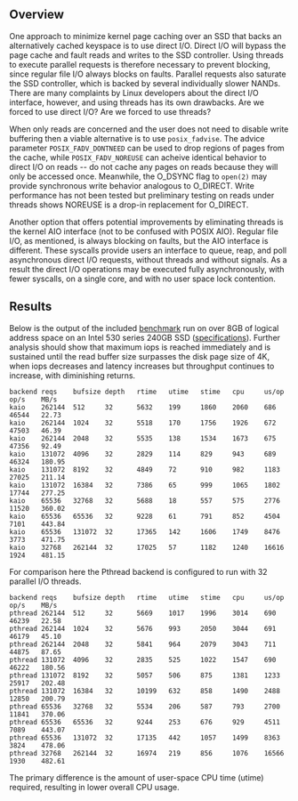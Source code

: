 Overview
----

One approach to minimize kernel page caching over an SSD that backs an alternatively cached keyspace is to use direct I/O. Direct I/O will bypass the page cache and fault reads and writes to the SSD controller. Using threads to execute parallel requests is therefore necessary to prevent blocking, since regular file I/O always blocks on faults. Parallel requests also saturate the SSD controller, which is backed by several individually slower NANDs. There are many complaints by Linux developers about the direct I/O interface, however, and using threads has its own drawbacks. Are we forced to use direct I/O? Are we forced to use threads?

When only reads are concerned and the user does not need to disable write buffering then a viable alternative is to use
`posix_fadvise`. The advice parameter `POSIX_FADV_DONTNEED` can be used to drop regions of pages from the cache, while
`POSIX_FADV_NOREUSE` can acheive identical behavior to direct I/O on reads -- do not cache any pages on reads because they will only be accessed once. Meanwhile, the O\_DSYNC flag to `open(2)` may provide synchronous write behavior analogous to O\_DIRECT. Write performance has not been tested but preliminary testing on reads under threads shows NOREUSE is a drop-in replacement for O\_DIRECT.

Another option that offers potential improvements by eliminating threads is the kernel AIO interface (not to be confused with POSIX AIO). Regular file I/O, as mentioned, is always blocking on faults, but the AIO interface is different. These syscalls provide users an interface to queue, reap, and poll asynchronous direct I/O requests, without threads and without signals. As a result the direct I/O operations may be executed fully asynchronously, with fewer syscalls, on a single core, and with no user space lock contention.

Results
----

Below is the output of the included [benchmark](bench.cc) run on over 8GB of logical address space on an Intel 530 series 240GB SSD ([specifications][intel_specs]). Further analysis should show that maximum iops is reached immediately and is sustained until the read buffer size surpasses the disk page size of 4K, when iops decreases and latency increases but throughput continues to increase, with diminishing returns.

    backend reqs    bufsize depth   rtime   utime   stime   cpu     us/op   op/s    MB/s
    kaio    262144  512     32      5632    199     1860    2060    686     46544   22.73
    kaio    262144  1024    32      5518    170     1756    1926    672     47503   46.39
    kaio    262144  2048    32      5535    138     1534    1673    675     47356   92.49
    kaio    131072  4096    32      2829    114     829     943     689     46324   180.95
    kaio    131072  8192    32      4849    72      910     982     1183    27025   211.14
    kaio    131072  16384   32      7386    65      999     1065    1802    17744   277.25
    kaio    65536   32768   32      5688    18      557     575     2776    11520   360.02
    kaio    65536   65536   32      9228    61      791     852     4504    7101    443.84
    kaio    65536   131072  32      17365   142     1606    1749    8476    3773    471.75
    kaio    32768   262144  32      17025   57      1182    1240    16616   1924    481.15

For comparison here the Pthread backend is configured to run with 32 parallel I/O threads.

    backend reqs    bufsize depth   rtime   utime   stime   cpu     us/op   op/s    MB/s
    pthread 262144  512     32      5669    1017    1996    3014    690     46239   22.58
    pthread 262144  1024    32      5676    993     2050    3044    691     46179   45.10
    pthread 262144  2048    32      5841    964     2079    3043    711     44875   87.65
    pthread 131072  4096    32      2835    525     1022    1547    690     46222   180.56
    pthread 131072  8192    32      5057    506     875     1381    1233    25917   202.48
    pthread 131072  16384   32      10199   632     858     1490    2488    12850   200.79
    pthread 65536   32768   32      5534    206     587     793     2700    11841   370.06
    pthread 65536   65536   32      9244    253     676     929     4511    7089    443.07
    pthread 65536   131072  32      17135   442     1057    1499    8363    3824    478.06
    pthread 32768   262144  32      16974   219     856     1076    16566   1930    482.61

The primary difference is the amount of user-space CPU time (utime) required, resulting in lower overall CPU usage.

[intel_specs]: https://ark.intel.com/products/75333/Intel-SSD-530-Series-240GB-PCIe-Module-mSATA-6Gbs-20nm-MLC
